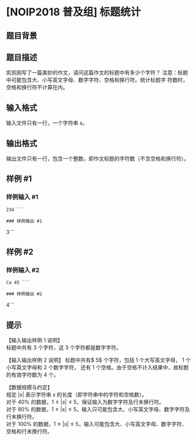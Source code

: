 # [NOIP2018 普及组] 标题统计

## 题目背景



## 题目描述

凯凯刚写了一篇美妙的作文，请问这篇作文的标题中有多少个字符？   注意：标题中可能包含大、小写英文字母、数字字符、空格和换行符。统计标题字 符数时，空格和换行符不计算在内。 

## 输入格式

输入文件只有一行，一个字符串 $s$。 

## 输出格式

输出文件只有一行，包含一个整数，即作文标题的字符数（不含空格和换行符）。 

## 样例 #1

### 样例输入 #1
```
234 ```

### 样例输出 #1

```
3```

## 样例 #2

### 样例输入 #2
```
Ca 45 ```

### 样例输出 #2

```
4```

## 提示

【输入输出样例 1 说明】   
标题中共有 3 个字符，这 3 个字符都是数字字符。   

【输入输出样例 2 说明】 标题中共有$ 5$ 个字符，包括 $1$ 个大写英文字母， $1$ 个小写英文字母和 $2$ 个数字字符， 还有 $1$ 个空格。由于空格不计入结果中，故标题的有效字符数为 $4$ 个。   

【数据规模与约定】  
规定 $|s|$ 表示字符串 $s$ 的长度（即字符串中的字符和空格数）。    
对于 $40\%$ 的数据，$1 ≤ |s| ≤ 5$，保证输入为数字字符及行末换行符。   
对于 $80\%$ 的数据，$1 ≤ |s| ≤ 5$，输入只可能包含大、小写英文字母、数字字符及行末换行符。   
对于 $100\%$ 的数据，$1 ≤ |s| ≤ 5$，输入可能包含大、小写英文字母、数字字符、空格和行末换行符。 
